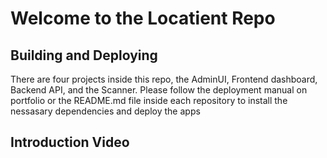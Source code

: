 # Welcome to the Locatient Repo

## Building and Deploying

There are four projects inside this repo, the AdminUI, Frontend dashboard, Backend API, and the Scanner. Please follow the deployment manual on portfolio or the README.md file inside each repository to install the nessasary dependencies and deploy the apps

## Introduction Video
